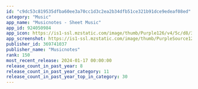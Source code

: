 ```yaml
---
id: "c9dc53c819535dfba60ee3a70cc1d3c2ea2b34dfb51ce321b91dce9edeaf08ed"
category: "Music"
app_name: "Musicnotes - Sheet Music"
app_id: 924050984
app_icon: https://is1-ssl.mzstatic.com/image/thumb/Purple126/v4/5c/d8/3c/5cd83c91-9670-88fa-f04c-fb1949eb7701/AppIcon-1x_U007emarketing-0-7-0-85-220.png/1024x1024bb.png
app_screenshot: https://is1-ssl.mzstatic.com/image/thumb/PurpleSource126/v4/49/67/61/4967615c-1c6d-fac3-9638-597c51f26a73/43eaf69c-a365-466e-a990-617c20c31f13_iPhone_XR_-_6.5-Inch_-_Screenshot_-_5.8-inch_-_1242_x_2688__U00281_U0029.jpg/1242x2688bb.png
publisher_id: 369741037
publisher_name: "Musicnotes"
rank: 150
most_recent_release: 2024-01-17 00:00:00
release_count_in_past_year: 8
release_count_in_past_year_category: 11
release_count_in_past_year_top_in_category: 30
---
```

